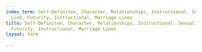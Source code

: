 ```yaml
---
index_term: Self-Definiton, Character, Relationships, Instructional, Sexuality, Love
  Line, Futurity, Instructional, Marriage Lines
title: Self-Definiton, Character, Relationships, Instructional, Sexuality, Love Line,
  Futurity, Instructional, Marriage Lines
layout: term

---
```

